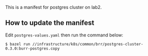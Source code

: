 This is a manifest for postgres cluster on lab2.

## How to update the manifest

Edit `postgres-values.yaml` then run the command below:

```
$ bazel run //infrastructure/k8s/common/brr/postgres-cluster-0.3.0:burr-postgres.copy
```
